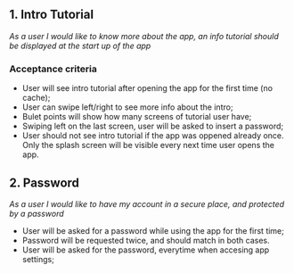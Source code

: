 ## 1. Intro Tutorial
*As a user I would like to know more about the app, an info tutorial should be displayed at the start up of the app*
### Acceptance criteria
* User will see intro tutorial after opening the app for the first time (no cache);
* User can swipe left/right to see more info about the intro;
* Bulet points will show how many screens of tutorial user have;
* Swiping left on the last screen, user will be asked to insert a password;
* User should not see intro tutorial if the app was oppened already once. Only the splash screen will be visible every next time user opens the app.


## 2. Password
*As a user I would like to have my account in a secure place, and protected by a password*
* User will be asked for a password while using the app for the first time;
* Password will be requested twice, and should match in both cases.
* User will be asked for the password, everytime when accesing app settings;

